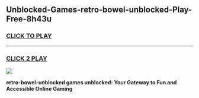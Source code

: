 
## Unblocked-Games-retro-bowel-unblocked-Play-Free-8h43u
<h3>
<a href="https://premium76.site?title=retro-bowel-unblocked&ref=18A1">CLICK TO PLAY</a></h3>
<hr>

<h3>
<a href="https://premium76.site?title=retro-bowel-unblocked&ref=18A1">CLICK 2 PLAY</a>
  
</h3>

<a href="https://premium76.site?title=retro-bowel-unblocked&ref=18A1"><img src="https://clearcache.store/games.png"></a>


**retro-bowel-unblocked games unblocked: Your Gateway to Fun and Accessible Online Gaming**
